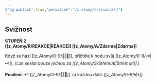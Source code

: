 ```yaml
---
{"dg-publish":true,"permalink":"/z-atomy/s/sviznost/"}
---
```


## Svižnost  
**STUPEŇ 2**  
**[[z_Atomy/R/REAKCE\|REAKCE]] [[z_Atomy/A/Zdarma\|Zdarma]]**

Když se hází [[z_Atomy/0-9/🏁\|🏁]], přičtěte k hodu svůj [[z_Atomy/0-9/🗝\|🗝]]. (*Lze seslat pouze jednou za [[z_Atomy/S/Střetnutí\|Střetnutí]].*)

**Posílení:** +1 [[z_Atomy/0-9/🏁\|🏁]] za každou další [[z_Atomy/0-9/🌀\|🌀]].